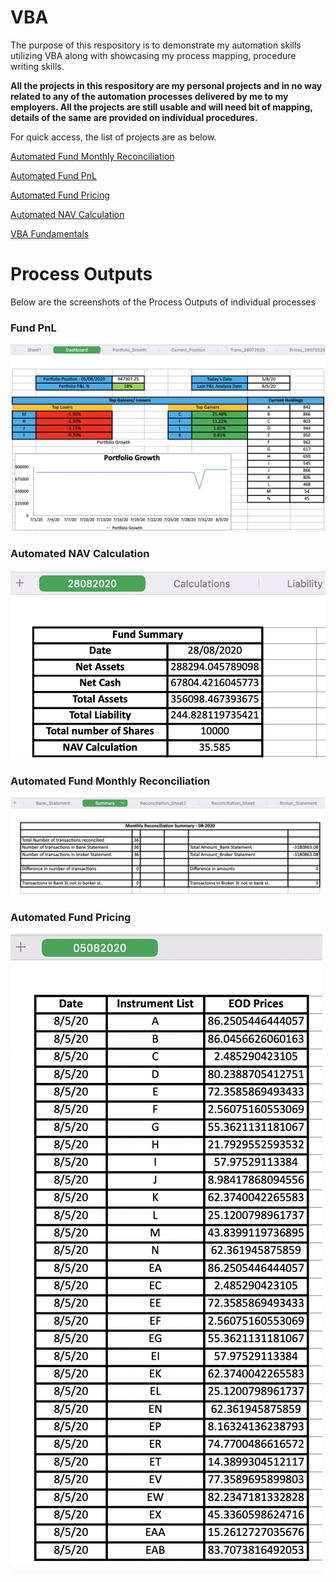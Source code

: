 # VBA
The purpose of this respository is to demonstrate my automation skills utilizing VBA along with showcasing my process mapping, procedure writing skills. 

**All the projects in this respository are my personal projects and in no way related to any of the automation processes delivered by me to my employers. All the projects are still usable and will need bit of mapping, details of the same are provided on individual procedures.**

For quick access, the list of projects are as below.

[Automated Fund Monthly Reconciliation](https://github.com/HAN1T/VBA/tree/main/Automated_Fund_Monthly_Reconciliation#introduction-1)

[Automated Fund PnL](https://github.com/HAN1T/VBA/tree/main/Automated_Fund_PnL#introduction-1)

[Automated Fund Pricing](https://github.com/HAN1T/VBA/tree/main/Automated_Fund_Pricing#introduction-1)

[Automated NAV Calculation](https://github.com/HAN1T/VBA/tree/main/Automated_NAV_Calculation#introduction-1)

[VBA Fundamentals](https://github.com/HAN1T/VBA/tree/main/VBA_Fundamentals)

# Process Outputs
Below are the screenshots of the Process Outputs of individual processes

### Fund PnL
![alt text](https://github.com/HAN1T/VBA/blob/main/Automated_Fund_PnL/Portfolio%20PnL.png)


### Automated NAV Calculation
![alt text](https://github.com/HAN1T/VBA/blob/main/Automated_NAV_Calculation/NAV%20Calculation.png)


### Automated Fund Monthly Reconciliation
![alt text](https://github.com/HAN1T/VBA/blob/main/Automated_Fund_Monthly_Reconciliation/Monthly%20Reconciliation.png)


### Automated Fund Pricing
![alt text](https://github.com/HAN1T/VBA/blob/main/Automated_Fund_Pricing/Fund%20pricing.png)
